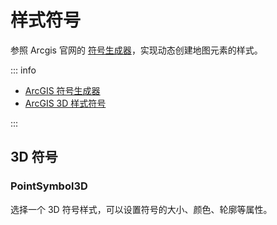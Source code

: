 # 样式符号

参照 Arcgis 官网的 [符号生成器](https://developers.arcgis.com/javascript/latest/visualization/symbols-color-ramps/symbol-builder/)，实现动态创建地图元素的样式。

::: info

- [ArcGIS 符号生成器](https://developers.arcgis.com/javascript/latest/visualization/symbols-color-ramps/symbol-builder/)
- [ArcGIS 3D 样式符号](https://developers.arcgis.com/javascript/latest/visualization/symbols-color-ramps/esri-web-style-symbols-3d/)

:::

## 3D 符号

### PointSymbol3D

选择一个 3D 符号样式，可以设置符号的大小、颜色、轮廓等属性。

<ClientOnly>
<preview path="../demos/symbols/point.vue" />
</ClientOnly>

